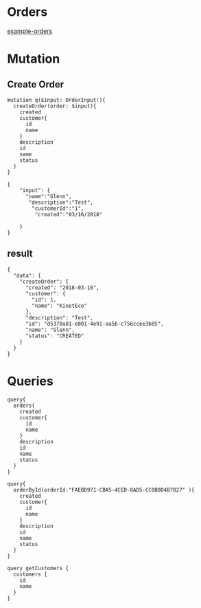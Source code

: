 # Orders 
[example-orders](https://github.com/graphql-dotnet/example-orders)  

# Mutation  

## Create Order
```
mutation q($input: OrderInput!){
  createOrder(order: $input){
    created
    customer{
      id
      name
    }
    description
    id
    name
    status
  }
}
```
```
{
    "input": {
      "name":"Glenn",
       "description":"Test",
        "customerId":"1",
         "created":"03/16/2018"
        
    }
}
```
## result
```
{
  "data": {
    "createOrder": {
      "created": "2018-03-16",
      "customer": {
        "id": 1,
        "name": "KinetEco"
      },
      "description": "Test",
      "id": "d5370a81-e801-4e91-aa5b-c756ccee3b85",
      "name": "Glenn",
      "status": "CREATED"
    }
  }
}
```
# Queries
```
query{
  orders{
    created
    customer{
      id
      name
    }
    description
    id
    name
    status
  }
}
```

```
query{
  orderById(orderId:"FAEBD971-CBA5-4CED-8AD5-CC0B8D4B7827" ){
    created
    customer{
      id
      name
    }
    description
    id
    name
    status
  }
}
```
```
query getCustomers {
  customers {
    id
    name
  }
}
```

